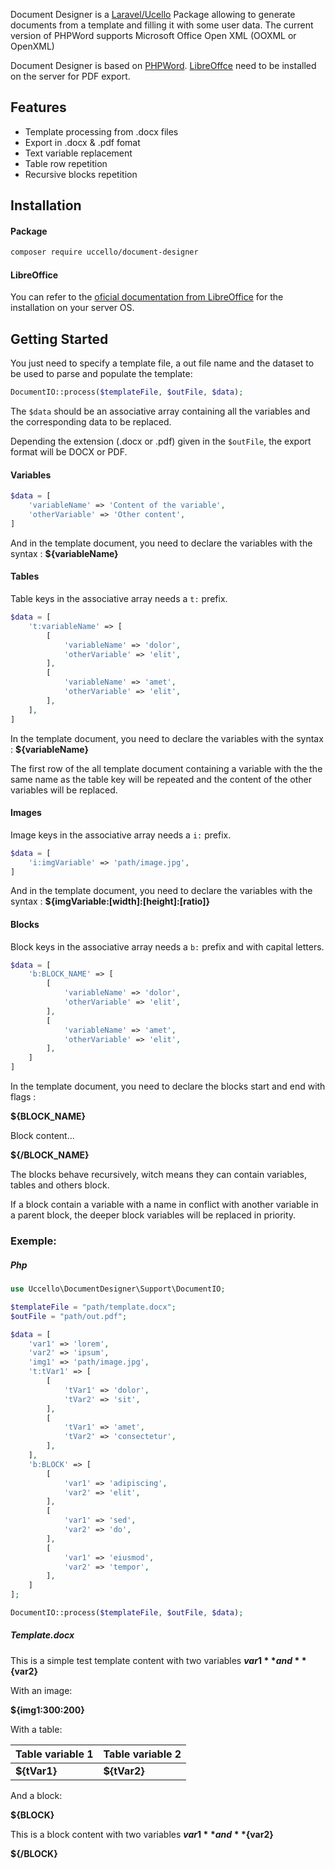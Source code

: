 Document Designer is a [Laravel/Ucello](https://github.com/uccellolabs/uccello) Package allowing to generate documents from a template and filling it with some user data. The current version of PHPWord supports Microsoft Office Open XML (OOXML or OpenXML)

Document Designer is based on [PHPWord](https://github.com/PHPOffice/PHPWord).
[LibreOffce](https://www.libreoffice.org) need to be installed on the server for PDF export.

## Features

- Template processing from .docx files
- Export in .docx & .pdf fomat
- Text variable replacement
- Table row repetition
- Recursive blocks repetition



## Installation

#### Package
```bash
composer require uccello/document-designer
```


#### LibreOffice
You can refer to the [oficial documentation from LibreOffice](https://www.libreoffice.org/get-help/install-howto/) for the installation on your server OS.



## Getting Started

You just need to specify a template file, a out file name and the dataset to be used to parse and populate the template:

```php
DocumentIO::process($templateFile, $outFile, $data);
```

The `$data`  should be an associative array containing all the variables and the corresponding data to be replaced.

Depending the extension (.docx or .pdf) given in the `$outFile`, the export format will be DOCX or PDF.



#### Variables

```php
$data = [
    'variableName' => 'Content of the variable',
    'otherVariable' => 'Other content',
]
```

And in the template document, you need to declare the variables with the syntax : **${variableName}**



#### Tables

Table keys in the associative array needs a `t:` prefix.

```php
$data = [
    't:variableName' => [
        [
            'variableName' => 'dolor',
            'otherVariable' => 'elit',
        ],
        [
            'variableName' => 'amet',
            'otherVariable' => 'elit',
        ],
    ],
]
```

In the template document, you need to declare the variables with the syntax : **${variableName}**

The first row of the all template document containing a variable with the the same name as the table key will be repeated and the content of the other variables will be replaced.



#### Images

Image keys in the associative array needs a `i:` prefix.

```php
$data = [
    'i:imgVariable' => 'path/image.jpg',
]
```

And in the template document, you need to declare the variables with the syntax : **${imgVariable:[width]:[height]:[ratio]}**



#### Blocks

Block keys in the associative array needs a `b:` prefix and with capital letters.

```php
$data = [
    'b:BLOCK_NAME' => [
        [
            'variableName' => 'dolor',
            'otherVariable' => 'elit',
        ],
        [
            'variableName' => 'amet',
            'otherVariable' => 'elit',
        ],
    ]
]
```

In the template document, you need to declare the blocks start and end with flags :

**${BLOCK_NAME}**

Block content...

**${/BLOCK_NAME}**



The blocks behave recursively, witch means they can contain variables, tables and others block.

If a block contain a variable with a name in conflict with another variable in a parent block, the deeper block variables will be replaced in priority.



### Exemple:

##### Php

```php
use Uccello\DocumentDesigner\Support\DocumentIO;

$templateFile = "path/template.docx";
$outFile = "path/out.pdf";

$data = [
    'var1' => 'lorem',
    'var2' => 'ipsum',
    'img1' => 'path/image.jpg',
    't:tVar1' => [
        [
            'tVar1' => 'dolor',
            'tVar2' => 'sit',
        ],
        [
            'tVar1' => 'amet',
            'tVar2' => 'consectetur',
        ],
    ],
    'b:BLOCK' => [
        [
            'var1' => 'adipiscing',
            'var2' => 'elit',
        ],
        [
            'var1' => 'sed',
            'var2' => 'do',
        ],
        [
            'var1' => 'eiusmod',
            'var2' => 'tempor',
        ],
    ]
];

DocumentIO::process($templateFile, $outFile, $data);
```



##### Template.docx

This is a simple test template content with two variables **${var1}** and **${var2}**

With an image:

**${img1:300:200}**

With a table:

| Table variable 1 | Table variable 2 |
| ---------------- | ---------------- |
| **${tVar1}**     | **${tVar2}**     |

And a block:

**${BLOCK}**

This is a block content with two variables **${var1}** and **${var2}**

**${/BLOCK}**